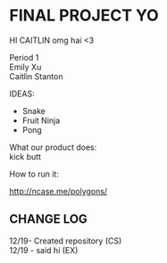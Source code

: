 <h1> FINAL PROJECT YO </h1>

HI CAITLIN
omg hai <3

Period 1 <br>
Emily Xu <br>
Caitlin Stanton <br>

IDEAS: <br>
- Snake
- Fruit Ninja
- Pong

What our product does: <br>
kick butt

How to run it:


http://ncase.me/polygons/

<h2> CHANGE LOG </h2>
12/19- Created repository (CS) <br>
12/19 - said hi (EX)
